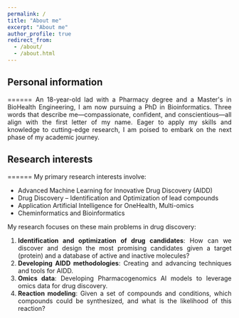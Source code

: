```yaml
---
permalink: /
title: "About me"
excerpt: "About me"
author_profile: true
redirect_from: 
  - /about/
  - /about.html
---
```

<style>
  .justified-text {
    text-align: justify;
  }
</style>

<div class="justified-text">

## Personal information
======
An 18-year-old lad with a Pharmacy degree and a Master's in BioHealth Engineering, I am now pursuing a PhD in Bioinformatics. Three words that describe me—compassionate, confident, and conscientious—all align with the first letter of my name. Eager to apply my skills and knowledge to cutting-edge research, I am poised to embark on the next phase of my academic journey.



## Research interests
======
My primary research interests involve:
- Advanced Machine Learning for Innovative Drug Discovery (AIDD)
- Drug Discovery – Identification and Optimization of lead compounds
- Application Artificial Intelligence for OneHealth, Multi-omics
- Cheminformatics and Bioinformatics 

My research focuses on these main problems in drug discovery:
1. **Identification and optimization of drug candidates**: How can we discover and design the most promising candidates given a target (protein) and a database of active and inactive molecules?
2. **Developing AIDD methodologies**: Creating and advancing techniques and tools for AIDD.
3. **Omics data**: Developing Pharmacogenomics AI models to leverage omics data for drug discovery.
4. **Reaction modeling**: Given a set of compounds and conditions, which compounds could be synthesized, and what is the likelihood of this reaction?
</div>




